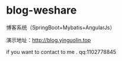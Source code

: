 # blog-weshare
博客系统（SpringBoot+Mybatis+AngularJs）


演示地址：http://blog.yinguolin.top

if you want to contact to me .
qq:1102778845 
